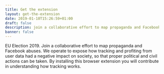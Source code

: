 ```yaml
---
title: Get the extension
layout: get-the-extension
date: 2019-01-10T15:26:59+01:00
draft: false
description: join a collaborative effort to map propaganda and Facebook abuses
banner: false
---
```


EU Election 2019. 
Join a collaborative effort to map propaganda and Facebook abuses.
We operate to expose how tracking and profiting from user data had a negative impact on society, so that proper political and civil actions can be taken. By installing this browser extension you will contribute in understanding how tracking works.
